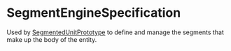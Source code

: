 # SegmentEngineSpecification

Used by [SegmentedUnitPrototype](prototype:SegmentedUnitPrototype) to define and manage the segments that make up the body of the entity.

